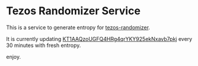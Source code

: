 # Tezos Randomizer Service

This is a service to generate entropy for [tezos-randomizer](https://github.com/asbjornenge/tezos-randomizer).

It is currently updating [KT1AAQzoUGFQ4HRg4qrYKY925ekNxavb7pkj](https://better-call.dev/mainnet/KT1AAQzoUGFQ4HRg4qrYKY925ekNxavb7pkj/storage) every 30 minutes with fresh entropy.

enjoy.
